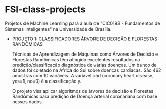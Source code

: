 # FSI-class-projects
Projetos de Machine Learning para a aula de "CIC0193 - Fundamentos de Sistemas Inteligentes" na Universidade de Brasília.

- PROJETO 1: CLASSIFICADORES ÁRVORE DE DECISÃO E FLORESTAS RANDÔMICAS

    Técnicas de Aprendizagem de Máquinas como Árvores de Decisão e Florestas Randômicas têm
    atingido excelentes resultados na predição/classificação diagnóstica de várias doenças. Um banco
    de dados foi coletado na África do Sul sobre doenças cardíacas. São 462 amostras com 10 variáveis.
    A variável chd (coronary heart disease, yes=1, no=0) é a classificação y.

    O projeto visa aplicar algoritmos de árvores de decisão e Florestas Randômicas para predição de
    Doença arterial coronariana com base nesses dados. 
